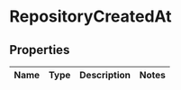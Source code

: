 

# RepositoryCreatedAt


## Properties

| Name | Type | Description | Notes |
|------------ | ------------- | ------------- | -------------|



